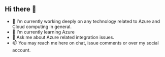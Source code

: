 ## Hi there 👋
- 🔭 I’m currently working deeply on any technology related to Azure and Cloud computing in general.
- 🌱 I’m currently learning Azure
- 💬 Ask me about Azure related integration issues.
- 📫 You may reach me here on chat, issue comments or over my social account.
<!--
**ma7amd/ma7amd** is a ✨ _special_ ✨ repository because its `README.md` (this file) appears on your GitHub profile.

Here are some ideas to get you started:

- 🔭 I’m currently working on ...
- 🌱 I’m currently learning ...
- 👯 I’m looking to collaborate on ...
- 🤔 I’m looking for help with ...
- 💬 Ask me about ...
- 📫 How to reach me: ...
- 😄 Pronouns: ...
- ⚡ Fun fact: ...
-->
